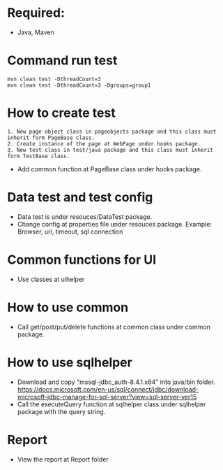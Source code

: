 # Required:
* Java, Maven
# Command run test
    mvn clean test -DthreadCount=3
    mvn clean test -DthreadCount=3 -Dgroups=group1

# How to create test

    1. New page object class in pageobjects package and this class must inherit form PageBase class.
    2. Create instance of the page at WebPage under hooks package.
    3. New test class in test/java package and this class must inherit form TestBase class.
* Add common function at PageBase class under hooks package.

# Data test and test config
* Data test is under resouces/DataTest package.
* Change config at properties file under resouces package.
    Example: Browser, url, timeout, sql connection
    
# Common functions for UI
* Use classes at uihelper

# How to use common
* Call get/post/put/delete functions at common class under common package.

# How to use sqlhelper
* Download and copy "mssql-jdbc_auth-8.4.1.x64" into java/bin folder.
https://docs.microsoft.com/en-us/sql/connect/jdbc/download-microsoft-jdbc-manage-for-sql-server?view=sql-server-ver15
* Call the executeQuery function at sqlhelper class under sqlhelper package with the query string.

# Report
* View the report at Report folder

